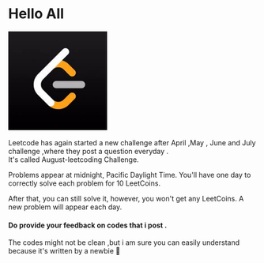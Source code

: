 <h1>Hello All</h1> 
<img src="images/leetcode.jpg"  
height="200" width="200" longdesc="desc.txt" /> </br>
<p>Leetcode has again started a new challenge after April ,May , June and July challenge ,where they post a question everyday .</br>
It's called August-leetcoding Challenge.</p>
<p>Problems appear at midnight, Pacific Daylight Time. 
You'll have one day to correctly solve each problem for 10 LeetCoins.</p> 
<p>After that, you can still solve it, however, you won't get any LeetCoins. A new problem will appear each day.</p>
<p> <strong> <h4>Do provide your feedback on codes that i post .</h4> </strong></p>
<p>The codes might not be clean ,but i am sure you can easily understand because it's written by a newbie 🙂</p>
